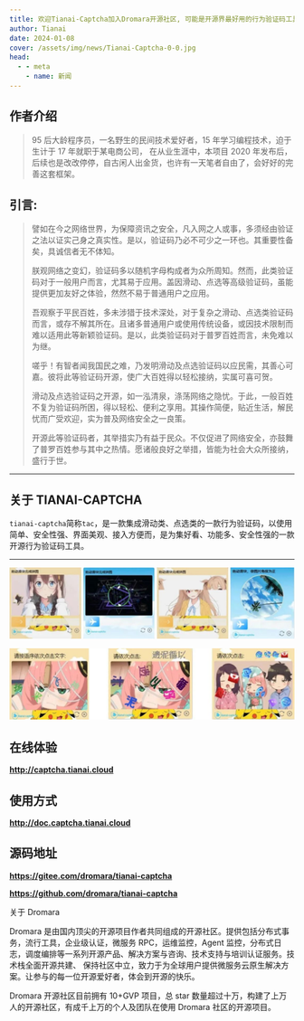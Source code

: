 ```yaml
---
title: 欢迎Tianai-Captcha加入Dromara开源社区, 可能是开源界最好用的行为验证码工具
author: Tianai
date: 2024-01-08
cover: /assets/img/news/Tianai-Captcha-0-0.jpg
head:
  - - meta
    - name: 新闻
---
```


## 作者介绍

> 95 后大龄程序员，一名野生的民间技术爱好者，15 年学习编程技术，迫于生计于 17 年就职于某电商公司， 在从业生涯中，本项目 2020 年发布后，后续也是改改停停，自古闲人出金货，也许有一天笔者自由了，会好好的完善这套框架。

## 引言:

> 譬如在今之网络世界，为保障资讯之安全，凡入网之人或事，多须经由验证之法以证实己身之真实性。是以，验证码乃必不可少之一环也。其重要性备矣，具诚信者无不体知。
>
> 朕观网络之变幻，验证码多以随机字母构成者为众所周知。然而，此类验证码对于一般用户而言，尤其易于应用。盖因滑动、点选等高级验证码，虽能提供更加友好之体验，然然不易于普通用户之应用。
>
> 吾观察于平民百姓，多未涉猎于技术深处，对于复杂之滑动、点选类验证码而言，或存不解其所在。且诸多普通用户或使用传统设备，或因技术限制而难以适用此等新颖验证码。是以，此类验证码对于普罗百姓而言，未免难以为继。
>
> 嗟乎！有智者闻我国民之难，乃发明滑动及点选验证码以应民需，其善心可嘉。彼将此等验证码开源，使广大百姓得以轻松接纳，实属可喜可贺。
>
> 滑动及点选验证码之开源，如一泓清泉，涤荡网络之隐忧。于此，一般百姓不复为验证码所困，得以轻松、便利之享用。其操作简便，贴近生活，解民忧而广受欢迎，实为普及网络安全之一良策。
>
> 开源此等验证码者，其举措实乃有益于民众。不仅促进了网络安全，亦鼓舞了普罗百姓参与其中之热情。愿诸般良好之举措，皆能为社会大众所接纳，盛行于世。

---

## 关于 TIANAI-CAPTCHA

`tianai-captcha`简称`tac`，是一款集成滑动类、点选类的一款行为验证码，以使用简单、安全性强、界面美观、接入方便而，是为集好看、功能多、安全性强的一款开源行为验证码工具。

---

![](/assets/img/news/Tianai-Captcha-0-0.jpg)

![](/assets/img/news/Tianai-Captcha-0-1.jpg)

## 在线体验

**http://captcha.tianai.cloud**

## 使用方式

**http://doc.captcha.tianai.cloud**

## 源码地址

**https://gitee.com/dromara/tianai-captcha**

**https://github.com/dromara/tianai-captcha**

关于 Dromara

Dromara 是由国内顶尖的开源项目作者共同组成的开源社区。提供包括分布式事务，流行工具，企业级认证，微服务 RPC，运维监控，Agent 监控，分布式日志，调度编排等一系列开源产品、解决方案与咨询、技术支持与培训认证服务。技术栈全面开源共建、 保持社区中立，致力于为全球用户提供微服务云原生解决方案。让参与的每一位开源爱好者，体会到开源的快乐。

Dromara 开源社区目前拥有 10+GVP 项目，总 star 数量超过十万，构建了上万人的开源社区，有成千上万的个人及团队在使用 Dromara 社区的开源项目。
